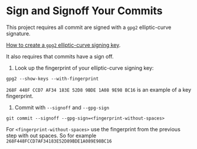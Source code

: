 # Sign and Signoff Your Commits

This project requires all commit are signed with a `gpg2`
elliptic-curve signature.

[How to create a `gpg2` elliptic-curve signing key][create-key].

[create-key]: <https://github.com/sean-hut/contributing-rules/blob/develop/reference/creating-gpg2-eliptic-curve-signing.md>

It also requires that commits have a sign off.

1. Look up the fingerprint of your elliptic-curve signing key:

`gpg2 --show-keys --with-fingerprint`

`268F 448F CCD7 AF34 183E 52D8 9BDE 1A08 9E98 BC16` is an example of a
key fingerprint.

1. Commit with `--signoff` and `--gpg-sign`

`git commit --signoff --gpg-sign=<fingerprint-without-spaces>`

For `<fingerprint-without-spaces>` use the fingerprint from the
previous step with out spaces.  So for example
`268F448FCCD7AF34183E52D89BDE1A089E98BC16`
